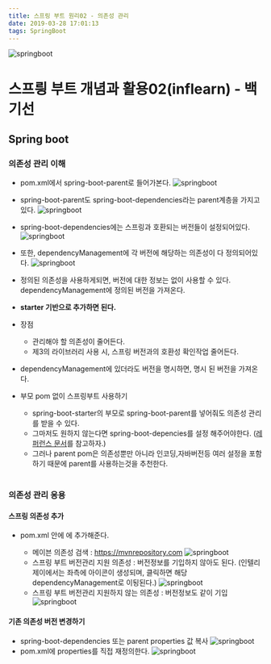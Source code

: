 ```yaml
---
title: 스프링 부트 원리02 - 의존성 관리
date: 2019-03-28 17:01:13
tags: SpringBoot
---
```

![springboot](images/springboot_logo.png)
# 스프릥 부트 개념과 활용02(inflearn) - 백기선 
## Spring boot

### 의존성 관리 이해
- pom.xml에서 spring-boot-parent로 들어가본다.
![springboot](images/springboot/springboot02-1.png)
- spring-boot-parent도 spring-boot-dependencies라는 parent계층을 가지고 있다.
![springboot](images/springboot/springboot02-2.png)
- spring-boot-dependencies에는 스프링과 호환되는 버전들이 설정되어있다.
![springboot](images/springboot/springboot02-3.png)
- 또한, dependencyManagement에 각 버전에 해당하는 의존성이 다 정의되어있다.
![springboot](images/springboot/springboot02-4.png)

- 정의된 의존성을 사용하게되면, 버전에 대한 정보는 없이 사용할 수 있다.
dependencyManagement에 정의된 버전을 가져온다.
- **starter 기반으로 추가하면 된다.**
- 장점
    - 관리해야 할 의존성이 줄어든다.
    - 제3의 라이브러리 사용 시, 스프링 버전과의 호환성 확인작업 줄어든다.
- dependencyManagement에 있더라도 버전을 명시하면, 명시 된 버전을 가져온다.

- 부모 pom 없이 스프링부트 사용하기
    - spring-boot-starter의 부모로 spring-boot-parent를 넣어줘도 의존성 관리를 받을 수 있다.
    - 그마저도 원하지 않는다면 spring-boot-depencies를 설정 해주어야한다.
    ([레퍼런스 문서](https://github.com/Hanope/spring-boot-reference-KR/blob/6329f8a9d1fa4053b5370eb3112e3e2f0119ffe1/part3.adoc)를 참고하자.)
    - 그러나 parent pom은 의존성뿐만 아니라 인코딩,자바버전등 여러 설정을 포함하기 때문에 parent를 사용하는것을 추천한다.
<br><br>

### 의존성 관리 응용
#### 스프링 의존성 추가
- pom.xml 안에 <dependencies>에 추가해준다.
    - 메이븐 의존성 검색 : https://mvnrepository.com
    ![springboot](images/springboot/springboot02-6.png)
    - 스프링 부트 버전관리 지원 의존성 : 버전정보를 기입하지 않아도 된다.
    (인텔리제이에서는 좌측에 아이콘이 생성되며, 클릭하면 해당 dependencyManagement로 이됭된다.)
    ![springboot](images/springboot/springboot02-5.png)
    - 스프링 부트 버전관리 지원하지 않는 의존성 : 버전정보도 같이 기입
    ![springboot](images/springboot/springboot02-7.png)

#### 기존 의존성 버전 변경하기
- spring-boot-dependencies 또는 parent properties 값 복사
![springboot](images/springboot/springboot02-8.png)
- pom.xml에 properties를 직접 재정의한다.
![springboot](images/springboot/springboot02-9.png)
<br>
